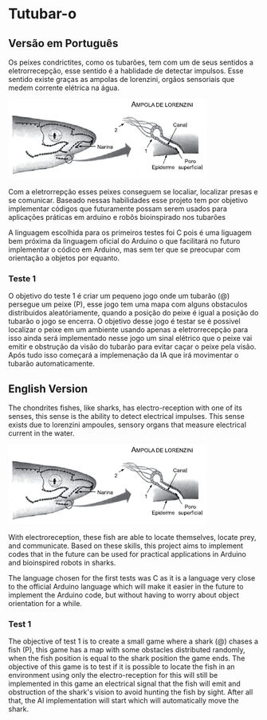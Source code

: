 # Tutubar-o

## Versão em Português

  Os peixes condrictites, como os tubarões, tem com um de seus sentidos a eletrorrecepção, esse sentido é a hablidade de detectar impulsos. Esse sentido existe graças as ampolas de lorenzini, orgãos sensoriais que medem corrente elétrica na água. 
  
  ![ampolas de lorenzini](https://github.com/GustavoRosattoSilva/Tutubar-o/blob/main/assets/ampolas%20de%20lorenzini.gif)
  
  Com a eletrorrepção esses peixes conseguem se localiar, localizar presas e se comunicar. Baseado nessas habilidades esse projeto tem por objetivo implementar códigos que futuramente possam serem usados para aplicações práticas em arduino e robôs bioinspirado nos tubarões
  
  A linguagem escolhida para os primeiros testes foi C pois é uma liguagem bem próxima da linguagem oficial do Arduino o que facilitará no futuro implementar o códico em Arduino, mas sem ter que se preocupar com orientação a objetos por equanto.

### Teste 1

  O objetivo do teste 1 é criar um pequeno jogo onde um tubarão (@) persegue um peixe (P), esse jogo tem uma mapa com alguns obstaculos distribuidos aleatóriamente, quando a posição do peixe é igual a posição do tubarão o jogo se encerra. O objetivo desse jogo é testar se é possivel localizar o peixe em um ambiente usando apenas a eletrorrecepção para isso ainda será implementado nesse jogo um sinal elétrico que o peixe vai emitir e obstrução da visão do tubarão  para evitar caçar o peixe pela visão. Após tudo isso começará a implemenação da IA que irá movimentar o tubarão automaticamente.

## English Version
  
  The chondrites fishes, like sharks, has electro-reception with one of its senses, this sense is the ability to detect electrical impulses. This sense exists due to lorenzini ampoules, sensory organs that measure electrical current in the water.
  
  ![ampolas de lorenzini](https://github.com/GustavoRosattoSilva/Tutubar-o/blob/main/assets/ampolas%20de%20lorenzini.gif)
  
  With electroreception, these fish are able to locate themselves, locate prey, and communicate. Based on these skills, this project aims to implement codes that in the future can be used for practical applications in Arduino and bioinspired robots in sharks.
    
  The language chosen for the first tests was C as it is a language very close to the official Arduino language which will make it easier in the future to implement the Arduino code, but without having to worry about object orientation for a while.

### Test 1

  The objective of test 1 is to create a small game where a shark (@) chases a fish (P), this game has a map with some obstacles distributed randomly, when the fish position is equal to the shark position the game ends. The objective of this game is to test if it is possible to locate the fish in an environment using only the electro-reception for this will still be implemented in this game an electrical signal that the fish will emit and obstruction of the shark's vision to avoid hunting the fish by sight. After all that, the AI ​​implementation will start which will automatically move the shark.
  
